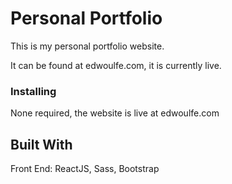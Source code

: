 # Personal Portfolio
This is my personal portfolio website.

It can be found at edwoulfe.com, it is currently live.
 
 ### Installing
 None required, the website is live at edwoulfe.com
 
 ## Built With
 
 Front End:
 ReactJS, Sass, Bootstrap
 
 
 
